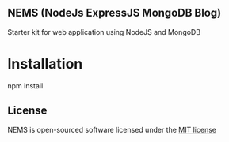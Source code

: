 ## NEMS (NodeJs ExpressJS MongoDB Blog)

Starter kit for web application using NodeJS and MongoDB

# Installation

npm install



## License

NEMS is open-sourced software licensed under the [MIT license](http://opensource.org/licenses/MIT)
